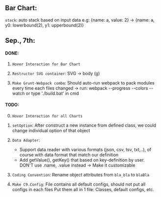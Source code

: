 ## Bar Chart:

`stack`: auto stack based on input data
e.g: {name: a, value: 2} -> {name: a, y0: lowerbound(2), y1: upperbound(2)}

## Sep., 7th:

#### DONE:

1. `Hover Interaction for Bar Chart`

2. `Restructor SVG container`: SVG -> body (g)

3. `Make Grunt-Webpack combo`: Should auto-run webpack to pack modules every time each files changed
	-> run: webpack --progress --colors --watch
			or type './build.bat' in cmd

#### TODO:

0. `Hover Interaction for all Charts`

1. `setOption`: After construct a new instance from defined class, we could change individual
option of that object

2. `Data Adapter`: 
	- Support data reader with various formats (json, csv, tsv, txt,..), of course with data format 
	that match our definition
	- Add getValue(), getKey() that based on key-definition by user. DON'T use .name, .value instead
	-> Make it customizable

3. `Coding Convention`: Rename object attributes from `bla_bla` to `blaBla`

4. `Make C9.Config`: File contains all default configs, should not put all configs in each files
Put them all in 1 file: Classes, default configs, etc.
